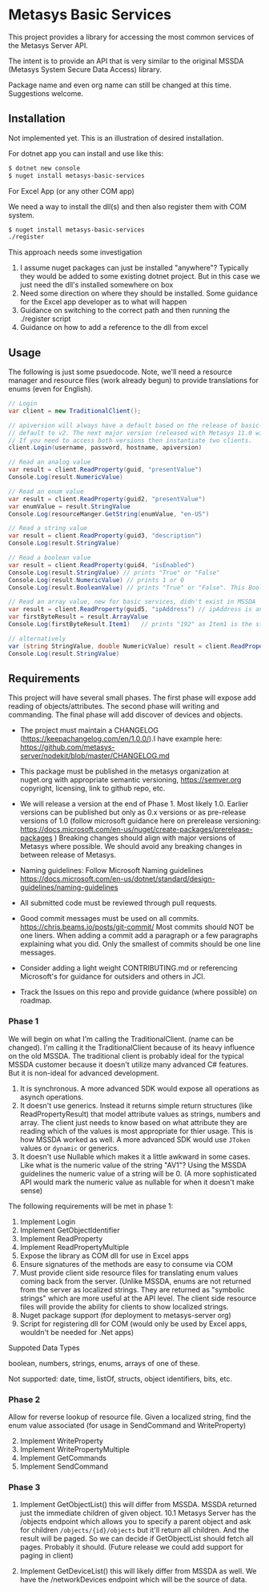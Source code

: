 Metasys Basic Services
====================

This project provides a library for accessing the most
common services of the Metasys Server API.

The intent is to provide an API that is very similar to the
original MSSDA (Metasys System Secure Data Access) library.

Package name and even org name can still be changed at this time. Suggestions welcome.


Installation
------

Not implemented yet. This is an illustration of desired installation.


For dotnet app you can install and use like this:

```bash
$ dotnet new console
$ nuget install metasys-basic-services
```

For Excel App (or any other COM app)

We need a way to install the dll(s) and then also register
them with COM system.

```bash
$ nuget install metasys-basic-services
./register
```

This approach needs some investigation

1. I assume nuget packages can just be installed "anywhere"? Typically they would be added to some existing
   dotnet project. But in this case we just need the dll's installed somewhere on box
2. Need some direction on where they should be installed. Some guidance for the Excel app developer as to what will happen
3. Guidance on switching to the correct path and then running the ./register script
4. Guidance on how to add a reference to the dll from excel

Usage
-------

The following is just some psuedocode. Note, we'll need a resource manager and resource files (work already begun) 
to provide translations for enums (even for English). 

```csharp
// Login
var client = new TraditionalClient();

// apiversion will always have a default based on the release of basic-services, like this initial version will 
// default to v2. The next major version (released with Metasys 11.0 will likely default to v3)
// If you need to access both versions then instantiate two clients.
client.Login(username, password, hostname, apiversion) 

// Read an analog value
var result = client.ReadProperty(guid, "presentValue")
Console.Log(result.NumericValue)

// Read an enum value
var result = client.ReadProperty(guid2, "presentValue")
var enumValue = result.StringValue
Console.Log(resourceManger.GetString(enumValue, "en-US")

// Read a string value
var result = client.ReadProperty(guid3, "description")
Console.Log(result.StringValue)

// Read a boolean value
var result = client.ReadProperty(guid4, "isEnabled")
Console.Log(result.StringValue) // prints "True" or "False" 
Console.Log(result.NumericValue) // prints 1 or 0
Console.Log(result.BooleanValue) // prints "True" or "False". This BooleanValue isn't in scope but perhaps it should be

// Read an array value, new for basic services, didn't exist in MSSDA
var result = client.ReadProperty(guid5, "ipAddress") // ipAddress is an array of bytes
var firstByteResult = result.ArrayValue
Console.Log(firstByteResult.Item1)   // prints "192" as Item1 is the string representation

// alternatively
var (string StringValue, double NumericValue) result = client.ReadProperty(guid5, "ipAddress") // ipAddress is an array of bytes
Console.Log(result.StringValue)

```


Requirements
-----------

This project will have several small phases. The first phase will
expose add reading of objects/attributes. The second phase will writing and commanding.
The final phase will add discover of devices and objects.

* The project must maintain a CHANGELOG (https://keepachangelog.com/en/1.0.0/).I have example here: https://github.com/metasys-server/nodekit/blob/master/CHANGELOG.md 
* This package must be published in the metasys organization at nuget.org with appropriate semantic versioning, https://semver.org
copyright, licensing, link to github repo, etc. 

* We will release a version at the end of Phase 1. Most likely 1.0. Earlier versions can be published but only as 0.x versions
or as pre-release versions of 1.0 (follow microsoft guidance here on prerelease versioning: https://docs.microsoft.com/en-us/nuget/create-packages/prerelease-packages )
    Breaking changes should align with major versions of Metasys where possible. We should avoid any breaking changes
    in between release of Metasys.
    
* Naming guidelines: Follow Microsoft Naming guidelines https://docs.microsoft.com/en-us/dotnet/standard/design-guidelines/naming-guidelines 

* All submitted code must be reviewed through pull requests.

* Good commit messages must be used on all commits. https://chris.beams.io/posts/git-commit/ 
Most commits should NOT be one liners. When adding a commit add a paragraph or a few paragraphs explaining what you did.
Only the smallest of commits should be one line messages.

* Consider adding a light weight CONTRIBUTING.md or referencing Microsoft's for guidance for outsiders and others in JCI.

* Track the Issues on this repo and provide guidance (where possible) on roadmap.

### Phase 1

We will begin on what I'm calling the TraditionalClient. (name can be changed).
I'm calling it the TraditionalClient because of its heavy influence on the old MSSDA.
The traditional client is probably ideal for the typical MSSDA customer because it 
doesn't utilize many advanced C# features. But it is non-ideal for advanced development.

1. It is synchronous. A more advanced SDK would expose all operations as asynch operations.
2. It doesn't use generics. Instead it returns simple return structures (like ReadPropertyResult) that
   model attribute values as strings, numbers and array. The client just needs to know based on what
   attribute they are reading which of the values is most appropriate for thier usage. This is how 
   MSSDA worked as well. A more advanced SDK would use `JToken` values or `dynamic` or generics.
3. It doesn't use Nullable<T> which makes it a little awkward in some cases. Like what is the numeric value
   of the string "AV1"? Using the MSSDA guidelines the numeric value of a string will be 0. (A more sophisticated
   API would mark the numeric value as nullable for when it doesn't make sense)
   
The following requirements will be met in phase 1:

1. Implement Login
1. Implement GetObjectIdentifier
1. Implement ReadProperty
2. Implement ReadPropertyMultiple
3. Expose the library as COM dll for use in Excel apps
4. Ensure signatures of the methods are easy to consume via COM
5. Must provide client side resource files for translating enum values
   coming back from the server. (Unlike MSSDA, enums are not returned
   from the server as localized strings. They are returned as "symbolic
   strings" which are more useful at the API level. The client side
   resource files will provide the ability for clients to show localized
   strings.
6. Nuget package support (for deployment to metasys-server org)
7. Script for registering dll for COM (would only be used by Excel apps, wouldn't be needed for .Net apps)

Suppoted Data Types

boolean, numbers, strings, enums, arrays of one of these.

Not supported: date, time, listOf, structs, object identifiers, bits, etc.

### Phase 2

Allow for reverse lookup of resource file. Given a localized string,
find the enum value associated (for usage in SendCommand and WriteProperty)

2. Implement WriteProperty
4. Implement WritePropertyMultiple
5. Implement GetCommands
5. Implement SendCommand


### Phase 3

1. Implement GetObjectList() this will differ from MSSDA. MSSDA returned just the immediate children of given object.
   10.1 Metasys Server has the /objects endpoint which allows you to specify a parent object and ask for children `/objects/{id}/objects`
   but it'll return all children. And the result will be paged. So we can decide if GetObjectList should fetch all pages.
   Probably it should. (Future release we could add support for paging in client)
   
2. Implement GetDeviceList() this will likely differ from MSSDA as well. We have the /networkDevices endpoint which will
   be the source of data. 